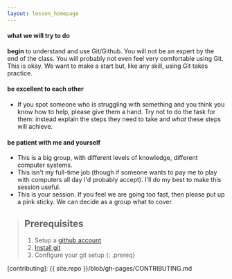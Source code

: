 ```yaml
---
layout: lesson_homepage
---
```

#### what we will try to do
**begin** to understand and use Git/Github. You will not be an expert by the end of the class. You will probably not even feel very comfortable using Git. This is okay. We want to make a start but, like any skill, using Git takes practice.

#### be excellent to each other
* If you spot someone who is struggling with something and you think you know how to help, please give them a hand. Try not to do the task for them: instead explain the steps they need to take and *what* these steps will achieve.

#### be patient with me and yourself
* This is a big group, with different levels of knowledge, different computer systems.
* This isn't my full-time job (though if someone wants to pay me to play with computers all day I'd probably accept). I'll do my best to make this session useful.
* This is your session. If you feel we are going too fast, then please put up a pink sticky. We can decide as a group what to cover.

> ## Prerequisites
>
> 1. Setup a [github account](https://github.com/)
> 2. [Install git](https://help.github.com/articles/set-up-git/)
> 3. Configure your git setup
{: .prereq}

[contributing]: {{ site.repo }}/blob/gh-pages/CONTRIBUTING.md

